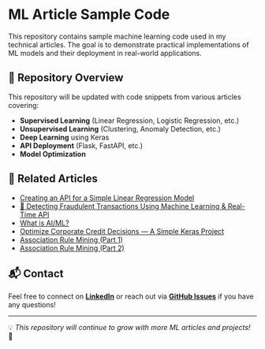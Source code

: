 # ML Article Sample Code

This repository contains sample machine learning code used in my technical articles. The goal is to demonstrate practical implementations of ML models and their deployment in real-world applications.

## 📌 Repository Overview
This repository will be updated with code snippets from various articles covering:
- **Supervised Learning** (Linear Regression, Logistic Regression, etc.)
- **Unsupervised Learning** (Clustering, Anomaly Detection, etc.)
- **Deep Learning** using Keras
- **API Deployment** (Flask, FastAPI, etc.)
- **Model Optimization**


## 🔗 Related Articles
- [Creating an API for a Simple Linear Regression Model](https://www.linkedin.com/pulse/creating-api-simple-linear-regression-model-using-python--k5khc/?trackingId=zeJJCw9DRmWXwTqs%2Bf8aQQ%3D%3D)
- [🚀 Detecting Fraudulent Transactions Using Machine Learning & Real-Time API](https://www.linkedin.com/pulse/detecting-fraudulent-transactions-using-machine-learning--menxc)
- [What is AI/ML?](https://www.linkedin.com/pulse/what-aiml-dhan-moti-devi--v1j)
- [Optimize Corporate Credit Decisions — A Simple Keras Project](https://www.linkedin.com/pulse/optimize-corporate-credit-decisions-simple-keras-devi-mba-gjrkc)
- [Association Rule Mining (Part 1)](https://www.linkedin.com/pulse/ever-wondered-how-netflix-knows-what-youll-watch-next-devi--veobc)
- [Association Rule Mining (Part 2)](https://www.linkedin.com/pulse/association-rule-mining-kaggle-notebook-part-2-devi-mba-mzryc)

## 📬 Contact
Feel free to connect on **[LinkedIn](https://www.linkedin.com/in/dhanmoti/)** or reach out via **[GitHub Issues](https://github.com/dhanmoti/ml-article-sample-code/issues)** if you have any questions!

---
💡 *This repository will continue to grow with more ML articles and projects!* 🚀

